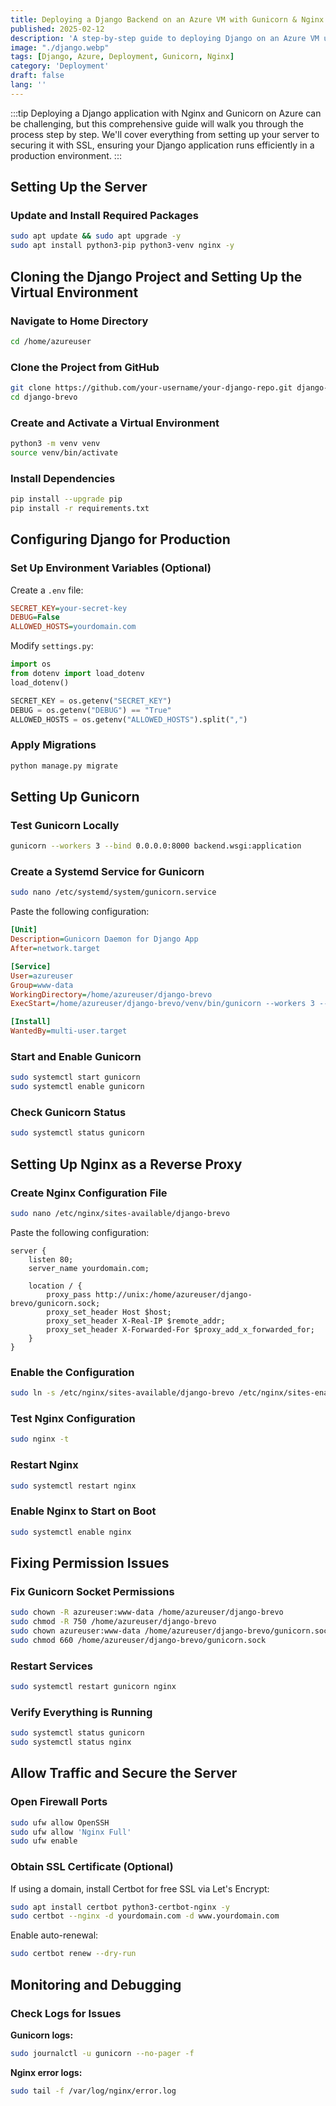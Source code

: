 ```yaml
---
title: Deploying a Django Backend on an Azure VM with Gunicorn & Nginx
published: 2025-02-12
description: 'A step-by-step guide to deploying Django on an Azure VM using Gunicorn and Nginx'
image: "./django.webp"
tags: [Django, Azure, Deployment, Gunicorn, Nginx]
category: 'Deployment'
draft: false 
lang: ''
---
```


:::tip
Deploying a Django application with Nginx and Gunicorn on Azure can be challenging, but this comprehensive guide will walk you through the process step by step. We'll cover everything from setting up your server to securing it with SSL, ensuring your Django application runs efficiently in a production environment.
:::


## Setting Up the Server

### Update and Install Required Packages

```sh
sudo apt update && sudo apt upgrade -y
sudo apt install python3-pip python3-venv nginx -y
```

## Cloning the Django Project and Setting Up the Virtual Environment

### Navigate to Home Directory

```sh
cd /home/azureuser
```

### Clone the Project from GitHub

```sh
git clone https://github.com/your-username/your-django-repo.git django-brevo
cd django-brevo
```

### Create and Activate a Virtual Environment

```sh
python3 -m venv venv
source venv/bin/activate
```

### Install Dependencies

```sh
pip install --upgrade pip
pip install -r requirements.txt
```

## Configuring Django for Production

### Set Up Environment Variables (Optional)

Create a `.env` file:

```ini
SECRET_KEY=your-secret-key
DEBUG=False
ALLOWED_HOSTS=yourdomain.com
```

Modify `settings.py`:

```python
import os
from dotenv import load_dotenv
load_dotenv()

SECRET_KEY = os.getenv("SECRET_KEY")
DEBUG = os.getenv("DEBUG") == "True"
ALLOWED_HOSTS = os.getenv("ALLOWED_HOSTS").split(",")
```

### Apply Migrations

```sh
python manage.py migrate
```

## Setting Up Gunicorn

### Test Gunicorn Locally

```sh
gunicorn --workers 3 --bind 0.0.0.0:8000 backend.wsgi:application
```

### Create a Systemd Service for Gunicorn

```sh
sudo nano /etc/systemd/system/gunicorn.service
```

Paste the following configuration:

```ini
[Unit]
Description=Gunicorn Daemon for Django App
After=network.target

[Service]
User=azureuser
Group=www-data
WorkingDirectory=/home/azureuser/django-brevo
ExecStart=/home/azureuser/django-brevo/venv/bin/gunicorn --workers 3 --bind unix:/home/azureuser/django-brevo/gunicorn.sock backend.wsgi:application

[Install]
WantedBy=multi-user.target
```

### Start and Enable Gunicorn

```sh
sudo systemctl start gunicorn
sudo systemctl enable gunicorn
```

### Check Gunicorn Status

```sh
sudo systemctl status gunicorn
```

## Setting Up Nginx as a Reverse Proxy

### Create Nginx Configuration File

```sh
sudo nano /etc/nginx/sites-available/django-brevo
```

Paste the following configuration:

```nginx
server {
    listen 80;
    server_name yourdomain.com;

    location / {
        proxy_pass http://unix:/home/azureuser/django-brevo/gunicorn.sock;
        proxy_set_header Host $host;
        proxy_set_header X-Real-IP $remote_addr;
        proxy_set_header X-Forwarded-For $proxy_add_x_forwarded_for;
    }
}
```

### Enable the Configuration

```sh
sudo ln -s /etc/nginx/sites-available/django-brevo /etc/nginx/sites-enabled
```

### Test Nginx Configuration

```sh
sudo nginx -t
```

### Restart Nginx

```sh
sudo systemctl restart nginx
```

### Enable Nginx to Start on Boot

```sh
sudo systemctl enable nginx
```

## Fixing Permission Issues

### Fix Gunicorn Socket Permissions

```sh
sudo chown -R azureuser:www-data /home/azureuser/django-brevo
sudo chmod -R 750 /home/azureuser/django-brevo
sudo chown azureuser:www-data /home/azureuser/django-brevo/gunicorn.sock
sudo chmod 660 /home/azureuser/django-brevo/gunicorn.sock
```

### Restart Services

```sh
sudo systemctl restart gunicorn nginx
```

### Verify Everything is Running

```sh
sudo systemctl status gunicorn
sudo systemctl status nginx
```

## Allow Traffic and Secure the Server

### Open Firewall Ports

```sh
sudo ufw allow OpenSSH
sudo ufw allow 'Nginx Full'
sudo ufw enable
```

### Obtain SSL Certificate (Optional)

If using a domain, install Certbot for free SSL via Let's Encrypt:

```sh
sudo apt install certbot python3-certbot-nginx -y
sudo certbot --nginx -d yourdomain.com -d www.yourdomain.com
```

Enable auto-renewal:

```sh
sudo certbot renew --dry-run
```

## Monitoring and Debugging

### Check Logs for Issues

**Gunicorn logs:**

```sh
sudo journalctl -u gunicorn --no-pager -f
```

**Nginx error logs:**

```sh
sudo tail -f /var/log/nginx/error.log
